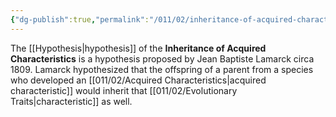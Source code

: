 ```yaml
---
{"dg-publish":true,"permalink":"/011/02/inheritance-of-acquired-characteristics/","title":"Inheritance of Acquired Characteristics","tags":["BIOL422"],"noteIcon":"1","created":"2024-09-26T13:45:04.095-07:00","updated":"2024-09-26T15:20:08.427-07:00"}
---
```


The [[Hypothesis\|hypothesis]] of the **Inheritance of Acquired Characteristics** is a hypothesis proposed by Jean Baptiste Lamarck circa 1809. Lamarck hypothesized that the offspring of a parent from a species who developed an [[011/02/Acquired Characteristics\|acquired characteristic]] would inherit that [[011/02/Evolutionary Traits\|characteristic]] as well.